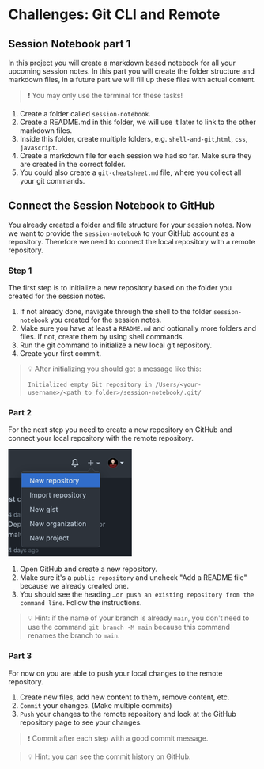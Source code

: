 # Challenges: Git CLI and Remote

## Session Notebook part 1

In this project you will create a markdown based notebook for all your upcoming session notes. In
this part you will create the folder structure and markdown files, in a future part we will fill up
these files with actual content.

> ❗️ You may only use the terminal for these tasks!

1. Create a folder called `session-notebook`.
2. Create a README.md in this folder, we will use it later to link to the other markdown files.
3. Inside this folder, create multiple folders, e.g. `shell-and-git`,`html`, `css`, `javascript`.
4. Create a markdown file for each session we had so far. Make sure they are created in the correct
   folder.
5. You could also create a `git-cheatsheet.md` file, where you collect all your git commands.

## Connect the Session Notebook to GitHub

You already created a folder and file structure for your session notes. Now we want to provide the
`session-notebook` to your GitHub account as a repository. Therefore we need to connect the local
repository with a remote repository.

### Step 1

The first step is to initialize a new repository based on the folder you created for the session
notes.

1. If not already done, navigate through the shell to the folder `session-notebook` you created for
   the session notes.
2. Make sure you have at least a `README.md` and optionally more folders and files. If not, create
   them by using shell commands.
3. Run the git command to initialize a new local git repository.
4. Create your first commit.

> 💡 After initializing you should get a message like this:
>
> ```
> Initialized empty Git repository in /Users/<your-username>/<path_to_folder>/session-notebook/.git/
> ```

### Part 2

For the next step you need to create a new repository on GitHub and connect your local repository
with the remote repository.

![Create a new GitHub repository](assets/create-new-repository.png)

1.  Open GitHub and create a new repository.
2.  Make sure it's a `public repository` and uncheck "Add a README file" because we already created
    one.
3.  You should see the heading `…or push an existing repository from the command line`. Follow the
    instructions.

> 💡 Hint: if the name of your branch is already `main`, you don't need to use the command
> `git branch -M main` because this command renames the branch to `main`.

### Part 3

For now on you are able to push your local changes to the remote repository.

1. Create new files, add new content to them, remove content, etc.
2. `Commit` your changes. (Make multiple commits)
3. `Push` your changes to the remote repository and look at the GitHub repository page to see your
   changes.

> ❗️ Commit after each step with a good commit message.

> 💡 Hint: you can see the commit history on GitHub.

